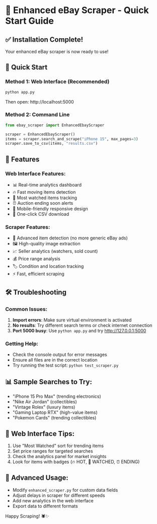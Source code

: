 # 🚀 Enhanced eBay Scraper - Quick Start Guide

## ✅ Installation Complete!

Your enhanced eBay scraper is now ready to use!

## 🎯 Quick Start

### Method 1: Web Interface (Recommended)
```bash
python app.py
```
Then open: http://localhost:5000

### Method 2: Command Line
```python
from ebay_scraper import EnhancedEbayScraper

scraper = EnhancedEbayScraper()
items = scraper.search_and_scrape("iPhone 15", max_pages=3)
scraper.save_to_csv(items, "results.csv")
```

## 🌟 Features

### Web Interface Features:
- 📊 Real-time analytics dashboard
- 🔥 Fast moving items detection
- 👀 Most watched items tracking
- ⏰ Auction ending soon alerts
- 📱 Mobile-friendly responsive design
- 💾 One-click CSV download

### Scraper Features:
- 🎯 Advanced item detection (no more generic eBay ads)
- 🖼️ High-quality image extraction
- 📈 Seller analytics (watchers, sold count)
- 💰 Price range analysis
- 🏷️ Condition and location tracking
- ⚡ Fast, efficient scraping

## 🛠️ Troubleshooting

### Common Issues:
1. **Import errors**: Make sure virtual environment is activated
2. **No results**: Try different search terms or check internet connection
3. **Port 5000 busy**: Use `python app.py` and try http://127.0.0.1:5000

### Getting Help:
- Check the console output for error messages
- Ensure all files are in the correct location
- Try running the test script: `python test_scraper.py`

## 📊 Sample Searches to Try:
- "iPhone 15 Pro Max" (trending electronics)
- "Nike Air Jordan" (collectibles) 
- "Vintage Rolex" (luxury items)
- "Gaming Laptop RTX" (high-value items)
- "Pokemon Cards" (trending collectibles)

## 🎨 Web Interface Tips:
1. Use "Most Watched" sort for trending items
2. Set price ranges for targeted searches  
3. Check the analytics panel for market insights
4. Look for items with badges (🔥 HOT, 👀 WATCHED, ⏰ ENDING)

## 🔧 Advanced Usage:
- Modify `enhanced_scraper.py` for custom data fields
- Adjust delays in scraper for different speeds
- Add new analytics in the web interface
- Export data to different formats

Happy Scraping! 🕷️✨
